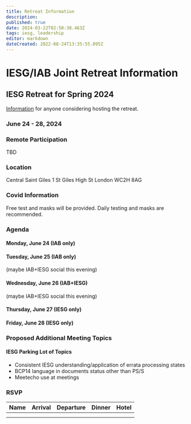 ```yaml
---
title: Retreat Information
description: 
published: true
date: 2024-03-22T02:50:38.463Z
tags: iesg, leadership
editor: markdown
dateCreated: 2022-08-24T13:35:55.095Z
---
```


# IESG/IAB Joint Retreat Information
##  IESG Retreat for Spring 2024 
[Information](https://docs.google.com/document/d/1qhVhBBAbjujyjSZygTPeqWOs6Vg1zU-DLVTVodV7bDw/edit?usp=sharing) for anyone considering hosting the retreat. 

### June 24 - 28, 2024 



### Remote Participation 

TBD



### Location 

Central Saint Giles
1 St Giles High St
London
WC2H 8AG

 
### Covid Information 

Free test and masks will be provided. Daily testing and masks are recommended.


### Agenda 

#### Monday, June 24 (IAB only)

#### Tuesday, June 25 (IAB only)

(maybe IAB+IESG social this evening)

#### Wednesday, June 26 (IAB+IESG)

(maybe IAB+IESG social this evening)

#### Thursday, June 27 (IESG only)

#### Friday, June 28 (IESG only)

### Proposed Additional Meeting Topics

#### IESG Parking Lot of Topics

* Consistent IESG understanding/application of errata processing states
* BCP14 language in documents status other than PS/S
* Meetecho use at meetings

### RSVP

| Name        | Arrival    | Departure  | Dinner  | Hotel |
| :---        |   :----:   |    :----:  | :----:  |:----: |
|      |   |  |      | |
|       |  |  |      | |





